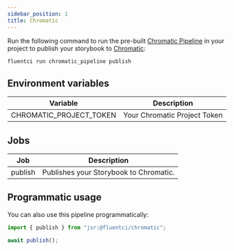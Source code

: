 ```yaml
---
sidebar_position: 1
title: Chromatic
---
```



Run the following command to run the pre-built [Chromatic Pipeline](https://github.com/fluent-ci-templates/chromatic-pipeline) in your project to publish your storybook to [Chromatic](https://chromatic.com):

```bash
fluentci run chromatic_pipeline publish
```

## Environment variables

| Variable                | Description                  |
| ----------------------- | ---------------------------- |
| CHROMATIC_PROJECT_TOKEN | Your Chromatic Project Token |


## Jobs

| Job     | Description                            |
|---------|----------------------------------------|
| publish | Publishes your Storybook to Chromatic. |

## Programmatic usage

You can also use this pipeline programmatically:

```typescript
import { publish } from "jsr:@fluentci/chromatic";

await publish();
```
